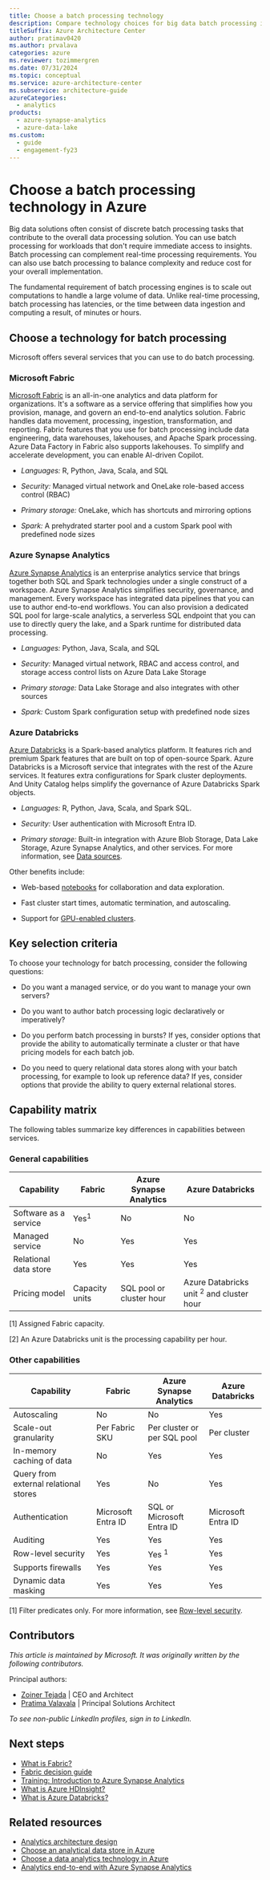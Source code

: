 ```yaml
---
title: Choose a batch processing technology
description: Compare technology choices for big data batch processing in Azure, including key selection criteria and a capability matrix.
titleSuffix: Azure Architecture Center
author: pratimav0420
ms.author: prvalava
categories: azure
ms.reviewer: tozimmergren
ms.date: 07/31/2024
ms.topic: conceptual
ms.service: azure-architecture-center
ms.subservice: architecture-guide
azureCategories:
  - analytics
products:
  - azure-synapse-analytics
  - azure-data-lake
ms.custom:
  - guide
  - engagement-fy23
---
```


# Choose a batch processing technology in Azure

Big data solutions often consist of discrete batch processing tasks that contribute to the overall data processing solution. You can use batch processing for workloads that don't require immediate access to insights. Batch processing can complement real-time processing requirements. You can also use batch processing to balance complexity and reduce cost for your overall implementation.

The fundamental requirement of batch processing engines is to scale out computations to handle a large volume of data. Unlike real-time processing, batch processing has latencies, or the time between data ingestion and computing a result, of minutes or hours.

## Choose a technology for batch processing

Microsoft offers several services that you can use to do batch processing.

### Microsoft Fabric

[Microsoft Fabric](/fabric/get-started/microsoft-fabric-overview) is an all-in-one analytics and data platform for organizations. It's a software as a service offering that simplifies how you provision, manage, and govern an end-to-end analytics solution. Fabric handles data movement, processing, ingestion, transformation, and reporting. Fabric features that you use for batch processing include data engineering, data warehouses, lakehouses, and Apache Spark processing. Azure Data Factory in Fabric also supports lakehouses. To simplify and accelerate development, you can enable AI-driven Copilot.

- *Languages:* R, Python, Java, Scala, and SQL

- *Security:* Managed virtual network and OneLake role-based access control (RBAC)
- *Primary storage:* OneLake, which has shortcuts and mirroring options
- *Spark:* A prehydrated starter pool and a custom Spark pool with predefined node sizes

### Azure Synapse Analytics

[Azure Synapse Analytics](/azure/synapse-analytics/overview-what-is) is an enterprise analytics service that brings together both SQL and Spark technologies under a single construct of a workspace. Azure Synapse Analytics simplifies security, governance, and management. Every workspace has integrated data pipelines that you can use to author end-to-end workflows. You can also provision a dedicated SQL pool for large-scale analytics, a serverless SQL endpoint that you can use to directly query the lake, and a Spark runtime for distributed data processing.

- *Languages:* Python, Java, Scala, and SQL

- *Security:* Managed virtual network, RBAC and access control, and storage access control lists on Azure Data Lake Storage
- *Primary storage:* Data Lake Storage and also integrates with other sources
- *Spark:* Custom Spark configuration setup with predefined node sizes

### Azure Databricks

[Azure Databricks](/azure/azure-databricks/) is a Spark-based analytics platform. It features rich and premium Spark features that are built on top of open-source Spark. Azure Databricks is a Microsoft service that integrates with the rest of the Azure services. It features extra configurations for Spark cluster deployments. And Unity Catalog helps simplify the governance of Azure Databricks Spark objects.

- *Languages:* R, Python, Java, Scala, and Spark SQL.

- *Security:* User authentication with Microsoft Entra ID.
- *Primary storage:* Built-in integration with Azure Blob Storage, Data Lake Storage, Azure Synapse Analytics, and other services. For more information, see [Data sources](/azure/databricks/data/data-sources/).

Other benefits include:
- Web-based [notebooks](/azure/databricks/notebooks/) for collaboration and data exploration.

- Fast cluster start times, automatic termination, and autoscaling.
- Support for [GPU-enabled clusters](/azure/databricks/clusters/gpu).

## Key selection criteria

To choose your technology for batch processing, consider the following questions:

- Do you want a managed service, or do you want to manage your own servers?

- Do you want to author batch processing logic declaratively or imperatively?

- Do you perform batch processing in bursts? If yes, consider options that provide the ability to automatically terminate a cluster or that have pricing models for each batch job.

- Do you need to query relational data stores along with your batch processing, for example to look up reference data? If yes, consider options that provide the ability to query external relational stores.

## Capability matrix

The following tables summarize key differences in capabilities between services.

### General capabilities

| Capability | Fabric | Azure Synapse Analytics | Azure Databricks |
| --- | --- | --- | --- |
| Software as a service | Yes<sup>1</sup> | No | No |
| Managed service | No | Yes | Yes |
| Relational data store | Yes | Yes | Yes |
| Pricing model | Capacity units | SQL pool or cluster hour | Azure Databricks unit <sup>2</sup> and cluster hour |

[1] Assigned Fabric capacity.

[2] An Azure Databricks unit is the processing capability per hour.

### Other capabilities

| Capability | Fabric | Azure Synapse Analytics | Azure Databricks |
| --- | --- | --- | --- |
| Autoscaling | No | No | Yes |
| Scale-out granularity  | Per Fabric SKU | Per cluster or per SQL pool | Per cluster |
| In-memory caching of data | No | Yes | Yes |
| Query from external relational stores | Yes | No | Yes |
| Authentication  | Microsoft Entra ID | SQL or Microsoft Entra ID |Microsoft Entra ID |
| Auditing  | Yes | Yes | Yes |
| Row-level security | Yes | Yes <sup>1</sup> | Yes |
| Supports firewalls | Yes | Yes | Yes |
| Dynamic data masking | Yes | Yes | Yes |

[1] Filter predicates only. For more information, see [Row-level security](/sql/relational-databases/security/row-level-security).

## Contributors

*This article is maintained by Microsoft. It was originally written by the following contributors.*

Principal authors:

- [Zoiner Tejada](https://www.linkedin.com/in/zoinertejada) | CEO and Architect
- [Pratima Valavala](https://www.linkedin.com/in/pratimavalavala/) | Principal Solutions Architect

*To see non-public LinkedIn profiles, sign in to LinkedIn.*

## Next steps

- [What is Fabric?](/fabric/get-started/microsoft-fabric-overview)
- [Fabric decision guide](/fabric/get-started/decision-guide-pipeline-dataflow-spark)
- [Training: Introduction to Azure Synapse Analytics](/training/modules/introduction-azure-synapse-analytics)
- [What is Azure HDInsight?](/azure/hdinsight/hdinsight-overview)
- [What is Azure Databricks?](/azure/databricks/introduction)

## Related resources

- [Analytics architecture design](../../solution-ideas/articles/analytics-start-here.yml)
- [Choose an analytical data store in Azure](analytical-data-stores.md)
- [Choose a data analytics technology in Azure](analysis-visualizations-reporting.md)
- [Analytics end-to-end with Azure Synapse Analytics](../../example-scenario/dataplate2e/data-platform-end-to-end.yml)
